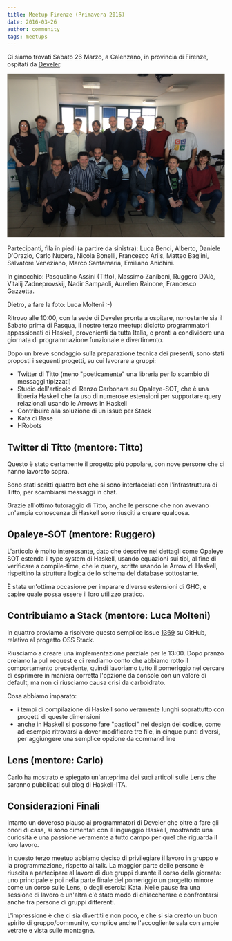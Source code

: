 ```yaml
---
title: Meetup Firenze (Primavera 2016)
date: 2016-03-26
author: community
tags: meetups
---
```


Ci siamo trovati Sabato 26 Marzo, a Calenzano, in provincia di Firenze, ospitati da [Develer](https://www.develer.com/). 

<img src="/images/photos/meetup_2016-03-26.jpg" alt="photo" class="img-thumbnail">

Partecipanti, fila in piedi (a partire da sinistra): Luca Benci, Alberto, Daniele D'Orazio, Carlo Nucera, Nicola Bonelli, Francesco Ariis, Matteo Baglini, Salvatore Veneziano, Marco Santamaria, Emiliano Anichini.

In ginocchio: Pasqualino Assini (Titto), Massimo Zaniboni, Ruggero D’Alò, Vitalij Zadneprovskij, Nadir Sampaoli, Aurelien Rainone, Francesco Gazzetta. 

Dietro, a fare la foto: Luca Molteni :-)

Ritrovo alle 10:00, con la sede di Develer pronta a ospitare, nonostante sia il Sabato prima di Pasqua, il nostro terzo meetup: diciotto programmatori appassionati di Haskell, provenienti da tutta Italia, e pronti a condividere una giornata di programmazione funzionale e divertimento.

Dopo un breve sondaggio sulla preparazione tecnica dei presenti, sono stati proposti i seguenti progetti, su cui lavorare a gruppi:

* Twitter di Titto (meno "poeticamente" una libreria per lo scambio di messaggi tipizzati)
* Studio dell'articolo di Renzo Carbonara su Opaleye-SOT, che è una libreria Haskell che fa uso di numerose estensioni per supportare query relazionali usando le Arrows in Haskell 
* Contribuire alla soluzione di un issue per Stack
* Kata di Base
* HRobots

<!--more-->

## Twitter di Titto (mentore: Titto)

Questo è stato certamente il progetto più popolare, con nove persone che ci hanno lavorato sopra.

Sono stati scritti quattro bot che si sono interfacciati con l'infrastruttura di Titto, per scambiarsi messaggi in chat.

Grazie all'ottimo tutoraggio di Titto, anche le persone che non avevano un'ampia conoscenza di Haskell sono riusciti a creare qualcosa.

## Opaleye-SOT (mentore: Ruggero)

L'articolo è molto interessante, dato che descrive nei dettagli come Opaleye SOT estenda il type system di Haskell, usando equazioni sui tipi, al fine di verificare a compile-time, che le query, scritte usando le Arrow di Haskell, rispettino la struttura logica dello schema del database sottostante.

È stata un'ottima occasione per imparare diverse estensioni di GHC, e capire quale possa essere il loro utilizzo pratico.

## Contribuiamo a Stack (mentore: Luca Molteni)

In quattro proviamo a risolvere questo semplice issue [1369](https://github.com/commercialhaskell/stack/issues/1369) su GitHub, relativo al progetto OSS Stack. 

Riusciamo a creare una implementazione parziale per le 13:00. Dopo pranzo creiamo la pull request e ci rendiamo conto che abbiamo rotto il comportamento precedente, quindi lavoriamo tutto il pomeriggio nel cercare di esprimere in maniera corretta l'opzione da console con un valore di default, ma non ci riusciamo causa crisi da carboidrato.

Cosa abbiamo imparato:

* i tempi di compilazione di Haskell sono veramente lunghi soprattutto con progetti di queste dimensioni
* anche in Haskell si possono fare "pasticci" nel design del codice, come ad esempio ritrovarsi a dover modificare tre file, in cinque punti diversi, per aggiungere una semplice opzione da command line

## Lens (mentore: Carlo)

Carlo ha mostrato e spiegato un'anteprima dei suoi articoli sulle Lens che saranno pubblicati sul blog di Haskell-ITA.

## Considerazioni Finali

Intanto un doveroso plauso ai programmatori di Develer che oltre a fare gli onori di casa, si sono cimentati con il linguaggio Haskell, mostrando una curiosità e una passione veramente a tutto campo per quel che riguarda il loro lavoro.

In questo terzo meetup abbiamo deciso di privilegiare il lavoro in gruppo e la programmazione, rispetto ai talk. La maggior parte delle persone è riuscita a partecipare al lavoro di due gruppi durante il corso della giornata: uno principale e poi nella parte finale del pomeriggio un progetto minore come un corso sulle Lens, o degli esercizi Kata. Nelle pause fra una sessione di lavoro e un'altra c'è stato modo di chiaccherare e confrontarsi anche fra persone di gruppi differenti.

L'impressione è che ci sia divertiti e non poco, e che si sia creato un buon spirito di gruppo/community, complice anche l'accogliente sala con ampie vetrate e vista sulle montagne. 

